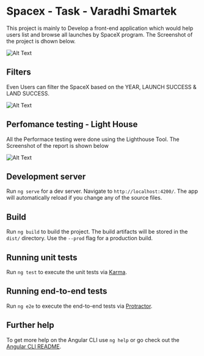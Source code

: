 # Spacex - Task - Varadhi Smartek

This project is mainly to Develop a front-end application which would help users list and browse all launches by SpaceX program. The Screenshot of the project is dhown below.


![Alt Text](https://i.ibb.co/z7qY7CB/Screenshot-3.png)

## Filters

Even Users can filter the SpaceX based on the YEAR, LAUNCH SUCCESS & LAND SUCCESS.

![Alt Text](https://i.ibb.co/6FYmvfm/screencapture-app-space-x-herokuapp-2020-10-22-16-51-30.png)

## Perfomance testing - Light House

All the Performace testing were done using the Lighthouse Tool. The Screenshot of the report is shown below

![Alt Text](https://i.ibb.co/LxMGcF9/Screenshot-2.png)

## Development server

Run `ng serve` for a dev server. Navigate to `http://localhost:4200/`. The app will automatically reload if you change any of the source files.

## Build

Run `ng build` to build the project. The build artifacts will be stored in the `dist/` directory. Use the `--prod` flag for a production build.

## Running unit tests

Run `ng test` to execute the unit tests via [Karma](https://karma-runner.github.io).

## Running end-to-end tests

Run `ng e2e` to execute the end-to-end tests via [Protractor](http://www.protractortest.org/).

## Further help

To get more help on the Angular CLI use `ng help` or go check out the [Angular CLI README](https://github.com/angular/angular-cli/blob/master/README.md).
